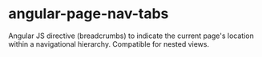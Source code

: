 # angular-page-nav-tabs
Angular JS directive (breadcrumbs) to indicate the current page's location within a navigational hierarchy. Compatible for nested views.
